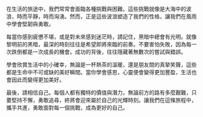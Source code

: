 在生活的旅途中，我們常常會面臨各種挑戰與困難。這些挑戰就像是大海中的波浪，時而平靜，時而洶湧。然而，正是這些波浪塑造了我們的性格，讓我們在風雨中學會堅韌與勇敢。

每當你感到疲憊不堪，或是對未來感到迷茫時，請記住，黑暗中總會有光明。就像黎明前的黑暗，最深的時刻往往是希望即將來臨的前奏。不要害怕失敗，因為每一次跌倒都是一次成長的機會。成功的背後，往往隱藏著無數次的嘗試與錯誤。

學會欣賞生活中的小確幸，無論是一杯熱茶的溫暖，還是朋友間的真摯笑聲，這些都是生命中不可或缺的美好瞬間。當你學會感恩，心靈便會變得更加豐盈，生活也會因此而變得更加美好。

最後，請相信自己。每個人都有獨特的價值與潛力，無論前方的路有多麼艱難，只要堅持不懈，勇敢追尋，終將會迎來屬於自己的光輝時刻。讓我們在這條旅程中，攜手共進，勇敢面對每一個挑戰，成為更好的自己。